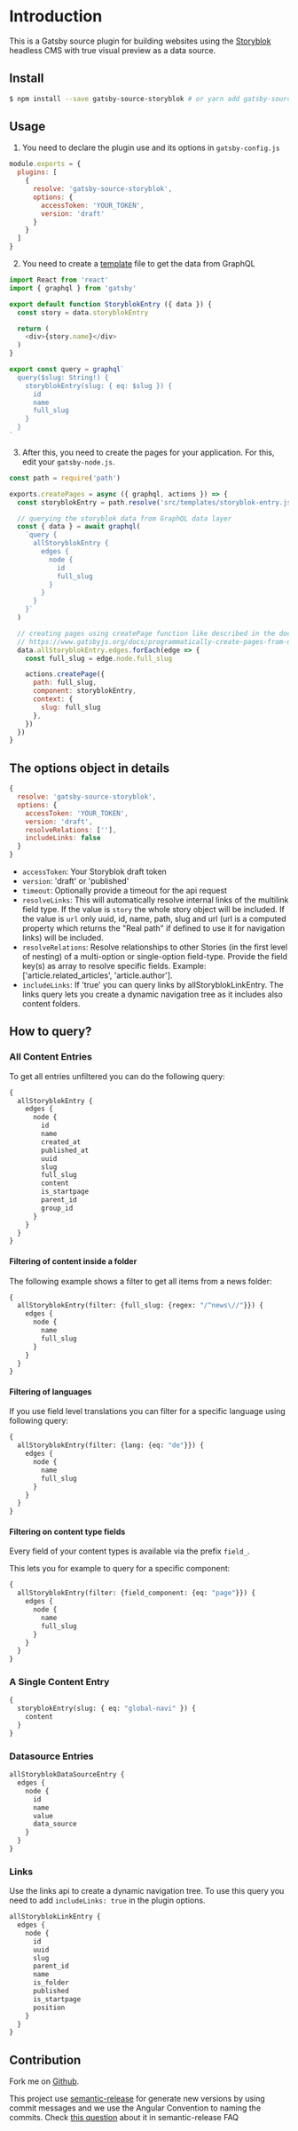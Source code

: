 # Introduction

This is a Gatsby source plugin for building websites using the [Storyblok](https://www.storyblok.com) headless CMS with true visual preview as a data source.

## Install

```sh
$ npm install --save gatsby-source-storyblok # or yarn add gatsby-source-storyblok
```

## Usage

1. You need to declare the plugin use and its options in `gatsby-config.js`

```JavaScript
module.exports = {
  plugins: [
    {
      resolve: 'gatsby-source-storyblok',
      options: {
        accessToken: 'YOUR_TOKEN',
        version: 'draft'
      }
    }
  ]
}
```

2. You need to create a [template](https://www.gatsbyjs.org/docs/programmatically-create-pages-from-data/#specifying-a-template) file to get the data from GraphQL

```js
import React from 'react'
import { graphql } from 'gatsby'

export default function StoryblokEntry ({ data }) {
  const story = data.storyblokEntry

  return (
    <div>{story.name}</div>
  )
}

export const query = graphql`
  query($slug: String!) {
    storyblokEntry(slug: { eq: $slug }) {
      id
      name
      full_slug
    }
  }
`
```

3. After this, you need to create the pages for your application. For this, edit your `gatsby-node.js`.

```js
const path = require('path')

exports.createPages = async ({ graphql, actions }) => {
  const storyblokEntry = path.resolve('src/templates/storyblok-entry.js')

  // querying the storyblok data from GraphQL data layer
  const { data } = await graphql(
    `query {
      allStoryblokEntry {
        edges {
          node {
            id
            full_slug
          }
        }
      }
    }`
  )

  // creating pages using createPage function like described in the documentation
  // https://www.gatsbyjs.org/docs/programmatically-create-pages-from-data/#creating-pages
  data.allStoryblokEntry.edges.forEach(edge => {
    const full_slug = edge.node.full_slug

    actions.createPage({
      path: full_slug,
      component: storyblokEntry,
      context: {
        slug: full_slug
      },
    })
  })
}
```

## The options object in details

```js
{
  resolve: 'gatsby-source-storyblok',
  options: {
    accessToken: 'YOUR_TOKEN',
    version: 'draft',
    resolveRelations: [''],
    includeLinks: false
  }
}
```

* `accessToken`: Your Storyblok draft token
* `version`: 'draft' or 'published'
* `timeout`: Optionally provide a timeout for the api request
* `resolveLinks`: This will automatically resolve internal links of the multilink field type. If the value is `story` the whole story object will be included.  If the value is `url` only uuid, id, name, path, slug and url (url is a computed property which returns the "Real path" if defined to use it for navigation links) will be included. 
* `resolveRelations`: Resolve relationships to other Stories (in the first level of nesting) of a multi-option or single-option field-type. Provide the field key(s) as array to resolve specific fields. Example: ['article.related_articles', 'article.author'].
* `includeLinks`: If 'true' you can query links by allStoryblokLinkEntry. The links query lets you create a dynamic navigation tree as it includes also content folders.

## How to query?

### All Content Entries

To get all entries unfiltered you can do the following query:

```GraphQL
{
  allStoryblokEntry {
    edges {
      node {
        id
        name
        created_at
        published_at
        uuid
        slug
        full_slug
        content
        is_startpage
        parent_id
        group_id
      }
    }
  }
}
```

#### Filtering of content inside a folder

The following example shows a filter to get all items from a news folder:

```GraphQL
{
  allStoryblokEntry(filter: {full_slug: {regex: "/^news\//"}}) {
    edges {
      node {
        name
        full_slug
      }
    }
  }
}
```

#### Filtering of languages

If you use field level translations you can filter for a specific language using following query:

```GraphQL
{
  allStoryblokEntry(filter: {lang: {eq: "de"}}) {
    edges {
      node {
        name
        full_slug
      }
    }
  }
}
```


#### Filtering on content type fields

Every field of your content types is available via the prefix ```field_```.

This lets you for example to query for a specific component:

```GraphQL
{
  allStoryblokEntry(filter: {field_component: {eq: "page"}}) {
    edges {
      node {
        name
        full_slug
      }
    }
  }
}
```


### A Single Content Entry
```GraphQL
{
  storyblokEntry(slug: { eq: "global-navi" }) {
    content
  }
}
```

### Datasource Entries
```GraphQL
allStoryblokDataSourceEntry {
  edges {
    node {
      id
      name
      value
      data_source
    }
  }
}
```

### Links
Use the links api to create a dynamic navigation tree. To use this query you need to add `includeLinks: true` in the plugin options.

```GraphQL
allStoryblokLinkEntry {
  edges {
    node {
      id
      uuid
      slug
      parent_id
      name
      is_folder
      published
      is_startpage
      position
    }
  }
}
```

## Contribution

Fork me on [Github](https://github.com/storyblok/gatsby-source-storyblok).

This project use [semantic-release](https://semantic-release.gitbook.io/semantic-release/) for generate new versions by using commit messages and we use the Angular Convention to naming the commits. Check [this question](https://semantic-release.gitbook.io/semantic-release/support/faq#how-can-i-change-the-type-of-commits-that-trigger-a-release) about it in semantic-release FAQ